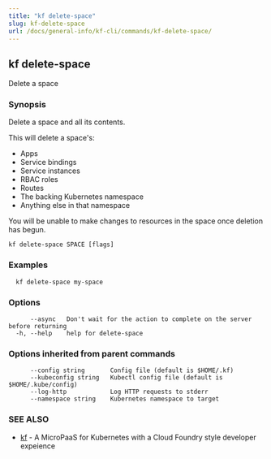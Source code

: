 ```yaml
---
title: "kf delete-space"
slug: kf-delete-space
url: /docs/general-info/kf-cli/commands/kf-delete-space/
---
```

## kf delete-space

Delete a space

### Synopsis

Delete a space and all its contents.

 This will delete a space's:

  *  Apps
  *  Service bindings
  *  Service instances
  *  RBAC roles
  *  Routes
  *  The backing Kubernetes namespace
  *  Anything else in that namespace

 You will be unable to make changes to resources in the space once deletion has begun.

```
kf delete-space SPACE [flags]
```

### Examples

```
  kf delete-space my-space
```

### Options

```
      --async   Don't wait for the action to complete on the server before returning
  -h, --help    help for delete-space
```

### Options inherited from parent commands

```
      --config string       Config file (default is $HOME/.kf)
      --kubeconfig string   Kubectl config file (default is $HOME/.kube/config)
      --log-http            Log HTTP requests to stderr
      --namespace string    Kubernetes namespace to target
```

### SEE ALSO

* [kf](/docs/general-info/kf-cli/commands/kf/)	 - A MicroPaaS for Kubernetes with a Cloud Foundry style developer expeience


